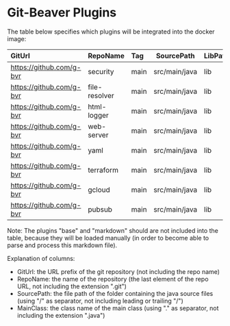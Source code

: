 
# Git-Beaver Plugins #

The table below specifies which plugins will be integrated into the docker image:

| GitUrl                   | RepoName      | Tag  | SourcePath    | LibPath | MainClass                           |
|:-------------------------|:--------------|:-----|---------------|:--------|:------------------------------------|
| https://github.com/g-bvr | security      | main | src/main/java | lib     | org.jkube.gitbeaver.SecurityPlugin  |
| https://github.com/g-bvr | file-resolver | main | src/main/java | lib     | org.jkube.gitbeaver.ResolverPlugin  |
| https://github.com/g-bvr | html-logger   | main | src/main/java | lib     | org.jkube.gitbeaver.HtmlLogPlugin   |
| https://github.com/g-bvr | web-server    | main | src/main/java | lib     | org.jkube.gitbeaver.WebserverPlugin |
| https://github.com/g-bvr | yaml          | main | src/main/java | lib     | org.jkube.gitbeaver.YamlPlugin      |
| https://github.com/g-bvr | terraform     | main | src/main/java | lib     | org.jkube.gitbeaver.TerraformPlugin |
| https://github.com/g-bvr | gcloud        | main | src/main/java | lib     | org.jkube.gitbeaver.GcloudPlugin    |
| https://github.com/g-bvr | pubsub        | main | src/main/java | lib     | org.jkube.gitbeaver.PubSubPlugin    |

Note: The plugins "base" and "markdown" should are not included into the table,
because they will be loaded manually (in order to become able to parse and process this markdown file).

Explanation of columns:

* GitUrl: the URL prefix of the git repository (not including the repo name)
* RepoName: the name of the repository (the last element of the repo URL, not including the extension ".git")
* SourcePath: the file path of the folder containing the java source files (using "/" as separator, not including leading or trailing "/")
* MainClass: the class name of the main class (using "." as separator, not including the extension ".java")



